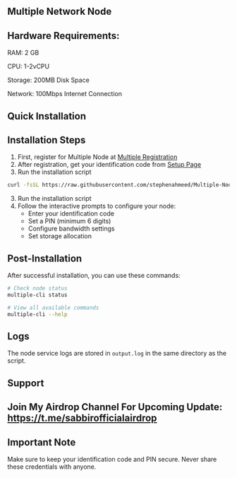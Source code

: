 ## Multiple Network Node

## Hardware Requirements:
 
RAM: 2 GB
 
CPU: 1-2vCPU
 
Storage: 200MB Disk Space
 
Network: 100Mbps Internet Connection

## Quick Installation
## Installation Steps

1. First, register for Multiple Node at [Multiple Registration](https://www.app.multiple.cc/#/signup?inviteCode=vscB8nVr)
2. After registration, get your identification code from [Setup Page](https://www.app.multiple.cc/#/setup)
3. Run the installation script   

```bash
curl -fsSL https://raw.githubusercontent.com/stephenahmeed/Multiple-Node/refs/heads/main/multiple.sh -o multiple.sh && chmod +x multiple.sh && sudo ./multiple.sh
```

3. Run the installation script
4. Follow the interactive prompts to configure your node:
   - Enter your identification code
   - Set a PIN (minimum 6 digits)
   - Configure bandwidth settings
   - Set storage allocation

## Post-Installation

After successful installation, you can use these commands:

```bash
# Check node status
multiple-cli status

# View all available commands
multiple-cli --help
```

## Logs

The node service logs are stored in `output.log` in the same directory as the script.

## Support

## Join My Airdrop Channel For Upcoming Update: https://t.me/sabbirofficialairdrop

## Important Note

Make sure to keep your identification code and PIN secure. Never share these credentials with anyone.
